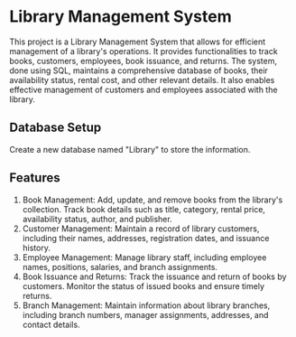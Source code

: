 # Library Management System
This project is a Library Management System that allows for efficient management of a library's operations. 
It provides functionalities to track books, customers, employees, book issuance, and returns.
The system, done using SQL, maintains a comprehensive database of books, their availability status, rental cost, and other relevant details. 
It also enables effective management of customers and employees associated with the library.
## Database Setup
Create a new database named "Library" to store the information.
## Features
1) Book Management: Add, update, and remove books from the library's collection. Track book details such as title, category, rental price, availability status, author, and publisher.
2) Customer Management: Maintain a record of library customers, including their names, addresses, registration dates, and issuance history.
3) Employee Management: Manage library staff, including employee names, positions, salaries, and branch assignments.
4) Book Issuance and Returns: Track the issuance and return of books by customers. Monitor the status of issued books and ensure timely returns.
5) Branch Management: Maintain information about library branches, including branch numbers, manager assignments, addresses, and contact details.
